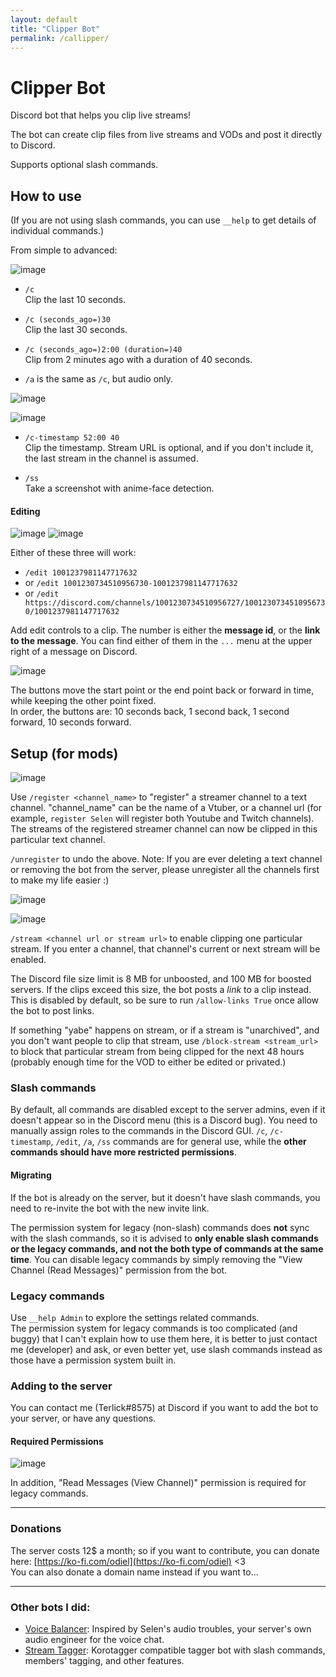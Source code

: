 ```yaml
---
layout: default
title: "Clipper Bot"
permalink: /callipper/
---
```


# Clipper Bot

Discord bot that helps you clip live streams!

The bot can create clip files from live streams and VODs and post it directly to Discord.

Supports optional slash commands.

## How to use

(If you are not using slash commands, you can use `__help` to get details of individual commands.)

From simple to advanced:

![image](https://user-images.githubusercontent.com/76059582/184143606-bad02fbf-aac2-4c48-a354-6515d42272eb.png)

* `/c`  
Clip the last 10 seconds.

* `/c (seconds_ago=)30`  
Clip the last 30 seconds.

* `/c (seconds_ago=)2:00 (duration=)40`  
Clip from 2 minutes ago with a duration of 40 seconds.

* `/a` is the same as `/c`, but audio only.

![image](https://user-images.githubusercontent.com/76059582/184273390-f453b738-91d4-4e51-8d1c-d7bda64bc212.png)

![image](https://user-images.githubusercontent.com/76059582/184273230-3f2cabbc-1d96-44ec-8b1e-cb89b7068aed.png)


* `/c-timestamp 52:00 40`  
Clip the timestamp. Stream URL is optional, and if you don't include it, the last stream in the channel is assumed.

* `/ss`  
Take a screenshot with anime-face detection.

#### Editing

![image](https://user-images.githubusercontent.com/76059582/185222859-66c320d0-22eb-4d4e-bb2e-2c0f12e618e3.png)
![image](https://user-images.githubusercontent.com/76059582/184969111-cef4eb75-1e73-451c-af4d-7de7a5f39f31.png)


Either of these three will work:  
* `/edit 1001237981147717632`
* or `/edit 1001230734510956730-1001237981147717632`
* or `/edit https://discord.com/channels/1001230734510956727/1001230734510956730/1001237981147717632`

Add edit controls to a clip. The number is either the **message id**, or the **link to the message**. You can find either of them in the `...` menu at the upper right of a message on Discord.

![image](https://user-images.githubusercontent.com/76059582/185227283-dc5aff79-ca2d-4076-96e1-cf3668adbae1.png)

The buttons move the start point or the end point back or forward in time, while keeping the other point fixed.  
In order, the buttons are: 10 seconds back, 1 second back, 1 second forward, 10 seconds forward.

## Setup (for mods)

![image](https://user-images.githubusercontent.com/76059582/184271732-4afc9ab5-5159-43b2-9265-2f77b8c94735.png)

Use `/register <channel_name>` to "register" a streamer channel to a text channel. "channel_name" can be the name of a Vtuber, or a channel url (for example, `register Selen` will register both Youtube and Twitch channels). The streams of the registered streamer channel can now be clipped in this particular text channel.

`/unregister` to undo the above. Note: If you are ever deleting a text channel or removing the bot from the server, please unregister all the channels first to make my life easier :)

![image](https://user-images.githubusercontent.com/76059582/184272444-63916180-a468-44b2-917b-a3804f5ef69e.png)

![image](https://user-images.githubusercontent.com/76059582/184274581-c0e3c7b2-e418-4248-99b2-5aa7f55cef09.png)

`/stream <channel url or stream url>` to enable clipping one particular stream. If you enter a channel, that channel's current or next stream will be enabled.

The Discord file size limit is 8 MB for unboosted, and 100 MB for boosted servers. If the clips exceed this size, the bot posts a *link* to a clip instead. This is disabled by default, so be sure to run `/allow-links True` once allow the bot to post links.

If something "yabe" happens on stream, or if a stream is "unarchived", and you don't want people to clip that stream, use `/block-stream <stream_url>` to block that particular stream from being clipped for the next 48 hours (probably enough time for the VOD to either be edited or privated.)

### Slash commands

By default, all commands are disabled except to the server admins, even if it doesn't appear so in the Discord menu (this is a Discord bug). You need to manually assign roles to the commands in the Discord GUI. `/c`, `/c-timestamp`, `/edit`, `/a`, `/ss` commands are for general use, while the __other commands should have more restricted permissions__.

#### Migrating

If the bot is already on the server, but it doesn't have slash commands, you need to re-invite the bot with the new invite link.

The permission system for legacy (non-slash) commands does **not** sync with the slash commands, so it is advised to **only enable slash commands or the legacy commands, and not the both type of commands at the same time**. You can disable legacy commands by simply removing the "View Channel (Read Messages)" permission from the bot.

### Legacy commands

Use `__help Admin` to explore the settings related commands.  
The permission system for legacy commands is too complicated (and buggy) that I can't explain how to use them here, it is better to just contact me (developer) and ask, or even better yet, use slash commands instead as those have a permission system built in.

### Adding to the server

You can contact me (Terlick#8575) at Discord if you want to add the bot to your server, or have any questions.

#### Required Permissions
![image](https://user-images.githubusercontent.com/76059582/185222260-8c598c4f-b5cd-4a93-8f5a-0e5460e86b94.png)

In addition, "Read Messages (View Channel)" permission is required for legacy commands.

---

### Donations

The server costs 12$ a month; so if you want to contribute, you can donate here: [https://ko-fi.com/odiel](https://ko-fi.com/odiel) <3  
You can also donate a domain name instead if you want to...

---


### Other bots I did:

 * [Voice Balancer](https://odieldomanie.github.io/voicebalancer/): Inspired by Selen's audio troubles, your server's own audio engineer for the voice chat.  
 * [Stream Tagger](https://odieldomanie.github.io/streamtagger/): Korotagger compatible tagger bot with slash commands, members' tagging, and other features. 
